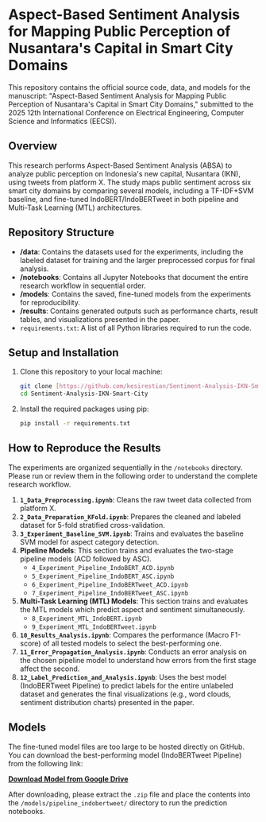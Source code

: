 # Aspect-Based Sentiment Analysis for Mapping Public Perception of Nusantara's Capital in Smart City Domains

This repository contains the official source code, data, and models for the manuscript: "Aspect-Based Sentiment Analysis for Mapping Public Perception of Nusantara's Capital in Smart City Domains," submitted to the 2025 12th International Conference on Electrical Engineering, Computer Science and Informatics (EECSI).

## Overview

This research performs Aspect-Based Sentiment Analysis (ABSA) to analyze public perception on Indonesia's new capital, Nusantara (IKN), using tweets from platform X. The study maps public sentiment across six smart city domains by comparing several models, including a TF-IDF+SVM baseline, and fine-tuned IndoBERT/IndoBERTweet in both pipeline and Multi-Task Learning (MTL) architectures. 

## Repository Structure

-   **/data**: Contains the datasets used for the experiments, including the labeled dataset for training and the larger preprocessed corpus for final analysis.
-   **/notebooks**: Contains all Jupyter Notebooks that document the entire research workflow in sequential order.
-   **/models**: Contains the saved, fine-tuned models from the experiments for reproducibility.
-   **/results**: Contains generated outputs such as performance charts, result tables, and visualizations presented in the paper.
-   `requirements.txt`: A list of all Python libraries required to run the code.

## Setup and Installation

1.  Clone this repository to your local machine:
    ```bash
    git clone [https://github.com/kesirestian/Sentiment-Analysis-IKN-Smart-City.git](https://github.com/kesirestian/Sentiment-Analysis-IKN-Smart-City.git)
    cd Sentiment-Analysis-IKN-Smart-City
    ```
2.  Install the required packages using pip:
    ```bash
    pip install -r requirements.txt
    ```

## How to Reproduce the Results

The experiments are organized sequentially in the `/notebooks` directory. Please run or review them in the following order to understand the complete research workflow.

1.  **`1_Data_Preprocessing.ipynb`**: Cleans the raw tweet data collected from platform X.
2.  **`2_Data_Preparation_KFold.ipynb`**: Prepares the cleaned and labeled dataset for 5-fold stratified cross-validation.
3.  **`3_Experiment_Baseline_SVM.ipynb`**: Trains and evaluates the baseline SVM model for aspect category detection.
4.  **Pipeline Models**: This section trains and evaluates the two-stage pipeline models (ACD followed by ASC).
    * `4_Experiment_Pipeline_IndoBERT_ACD.ipynb`
    * `5_Experiment_Pipeline_IndoBERT_ASC.ipynb`
    * `6_Experiment_Pipeline_IndoBERTweet_ACD.ipynb`
    * `7_Experiment_Pipeline_IndoBERTweet_ASC.ipynb`
5.  **Multi-Task Learning (MTL) Models**: This section trains and evaluates the MTL models which predict aspect and sentiment simultaneously.
    * `8_Experiment_MTL_IndoBERT.ipynb`
    * `9_Experiment_MTL_IndoBERTweet.ipynb`
6.  **`10_Results_Analysis.ipynb`**: Compares the performance (Macro F1-score) of all tested models to select the best-performing one.
7.  **`11_Error_Propagation_Analysis.ipynb`**: Conducts an error analysis on the chosen pipeline model to understand how errors from the first stage affect the second.
8.  **`12_Label_Prediction_and_Analysis.ipynb`**: Uses the best model (IndoBERTweet Pipeline) to predict labels for the entire unlabeled dataset and generates the final visualizations (e.g., word clouds, sentiment distribution charts) presented in the paper.

## Models

The fine-tuned model files are too large to be hosted directly on GitHub. You can download the best-performing model (IndoBERTweet Pipeline) from the following link:

[**Download Model from Google Drive**](https://bit.ly/indobertweet_pipeline_best_model)

After downloading, please extract the `.zip` file and place the contents into the `/models/pipeline_indobertweet/` directory to run the prediction notebooks.

